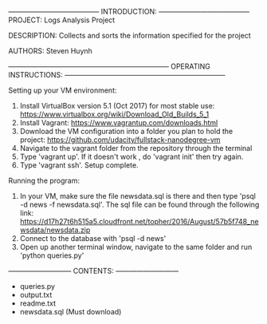 —————————————
INTRODUCTION:
—————————————
PROJECT: Logs Analysis Project

DESCRIPTION: Collects and sorts the information specified for the project

AUTHORS: Steven Huynh


———————————————————————
OPERATING INSTRUCTIONS:
———————————————————————

Setting up your VM environment:
1) Install VirtualBox version 5.1 (Oct 2017) for most stable use: https://www.virtualbox.org/wiki/Download_Old_Builds_5_1
2) Install Vagrant: https://www.vagrantup.com/downloads.html
3) Download the VM configuration into a folder you plan to hold the project: https://github.com/udacity/fullstack-nanodegree-vm
4) Navigate to the vagrant folder from the repository through the terminal
5) Type 'vagrant up'. If it doesn't work , do 'vagrant init' then try again.
6) Type 'vagrant ssh'. Setup complete.

Running the program:
1) In your VM, make sure the file newsdata.sql is there and then type 'psql -d news -f newsdata.sql'. The sql file can be found through the following link: https://d17h27t6h515a5.cloudfront.net/topher/2016/August/57b5f748_newsdata/newsdata.zip
2) Connect to the database with 'psql -d news'
3) Open up another terminal window, navigate to the same folder and run 'python queries.py'


—————————
CONTENTS:
—————————
- queries.py
- output.txt
- readme.txt
- newsdata.sql (Must download)
